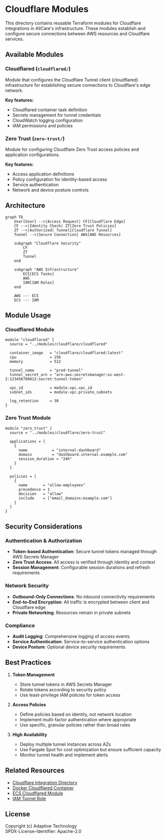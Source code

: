 # Cloudflare Modules

This directory contains reusable Terraform modules for Cloudflare integrations in AllCare's infrastructure. These modules establish and configure secure connections between AWS resources and Cloudflare services.

## Available Modules

### Cloudflared (`cloudflared/`)

Module that configures the Cloudflare Tunnel client (cloudflared) infrastructure for establishing secure connections to Cloudflare's edge network.

**Key features:**
* Cloudflared container task definition
* Secrets management for tunnel credentials
* CloudWatch logging configuration
* IAM permissions and policies

### Zero Trust (`zero-trust/`)

Module for configuring Cloudflare Zero Trust access policies and application configurations.

**Key features:**
* Access application definitions
* Policy configuration for identity-based access
* Service authentication
* Network and device posture controls

## Architecture

```mermaid
graph TD
    User[User] -->|Access Request| CF[Cloudflare Edge]
    CF -->|Identity Check| ZT[Zero Trust Policies]
    ZT -->|Authorized| Tunnel[Cloudflare Tunnel]
    Tunnel -->|Secure Connection| AWS[AWS Resources]
    
    subgraph "Cloudflare Security"
        CF
        ZT
        Tunnel
    end
    
    subgraph "AWS Infrastructure"
        ECS[ECS Tasks]
        AWS
        IAM[IAM Roles]
    end
    
    AWS --- ECS
    ECS --- IAM
```

## Module Usage

### Cloudflared Module

```hcl
module "cloudflared" {
  source = "../modules/cloudflare/cloudflared"
  
  container_image   = "cloudflare/cloudflared:latest"
  cpu               = 256
  memory            = 512
  
  tunnel_name       = "prod-tunnel"
  tunnel_secret_arn = "arn:aws:secretsmanager:us-west-2:123456789012:secret:tunnel-token"
  
  vpc_id            = module.vpc.vpc_id
  subnet_ids        = module.vpc.private_subnets
  
  log_retention     = 30
}
```

### Zero Trust Module

```hcl
module "zero_trust" {
  source = "../modules/cloudflare/zero-trust"
  
  applications = [
    {
      name           = "internal-dashboard"
      domain         = "dashboard.internal.example.com"
      session_duration = "24h"
    }
  ]
  
  policies = [
    {
      name       = "allow-employees"
      precedence = 1
      decision   = "allow"
      include    = ["email_domains:example.com"]
    }
  ]
}
```

## Security Considerations

### Authentication & Authorization

* **Token-based Authentication**: Secure tunnel tokens managed through AWS Secrets Manager
* **Zero Trust Access**: All access is verified through identity and context
* **Session Management**: Configurable session durations and refresh requirements

### Network Security

* **Outbound-Only Connections**: No inbound connectivity requirements
* **End-to-End Encryption**: All traffic is encrypted between client and Cloudflare edge
* **Private Networking**: Resources remain in private subnets

### Compliance

* **Audit Logging**: Comprehensive logging of access events
* **Service Authentication**: Service-to-service authentication options
* **Device Posture**: Optional device security requirements

## Best Practices

1. **Token Management**
   * Store tunnel tokens in AWS Secrets Manager
   * Rotate tokens according to security policy
   * Use least-privilege IAM policies for token access

2. **Access Policies**
   * Define policies based on identity, not network location
   * Implement multi-factor authentication where appropriate
   * Use specific, granular policies rather than broad rules

3. **High Availability**
   * Deploy multiple tunnel instances across AZs
   * Use Fargate Spot for cost optimization but ensure sufficient capacity
   * Monitor tunnel health and implement alerts

## Related Resources

* [Cloudflare Integration Directory](../../cloudflare/)
* [Docker Cloudflared Container](../../docker/cloudflared/)
* [ECS Cloudflared Module](../../modules/ecs/cloudflared/)
* [IAM Tunnel Role](../../modules/iam/cf-tunnel-role/)

## License

Copyright (c) Adaptive Technology  
SPDX-License-Identifier: Apache-2.0

